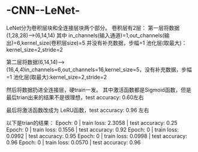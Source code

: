 # -CNN--LeNet-
LeNet分为卷积层块和全连接层块两个部分。
卷积层有2层：
第一层将数据(1,28,28)——>(6,14,14) 其中 in_channels(输入通道)=1,out_channels(输出)=6,kernel_size(卷积层size)=5 并没有补充数据，步幅=1
      池化层(取最大)：kernel_size=2,stride=2
      
第二层将数据(6,14,14)——>(16,4,4)in_channels=6,out_channels=16,kernel_size=5，没有补充数据，步幅=1
     池化层(取最大):kernel_size=2,stride=2
     
然后将数据扔进全连接层，硬train一发。
其中激活函数都是Sigmoid函数，但是最后trian出来的结果不是很理想，test accuracy: 0.60左右

最后将激活函数改成为 LeRU函数，test accuracy: 0.96 左右

以下是trian的结果：
Epoch:  0 | train loss: 2.3058 | test accuracy: 0.25
Epoch:  0 | train loss: 0.1556 | test accuracy: 0.92
Epoch:  0 | train loss: 0.0992 | test accuracy: 0.95
Epoch:  0 | train loss: 0.0998 | test accuracy: 0.96
Epoch:  0 | train loss: 0.0570 | test accuracy: 0.96
